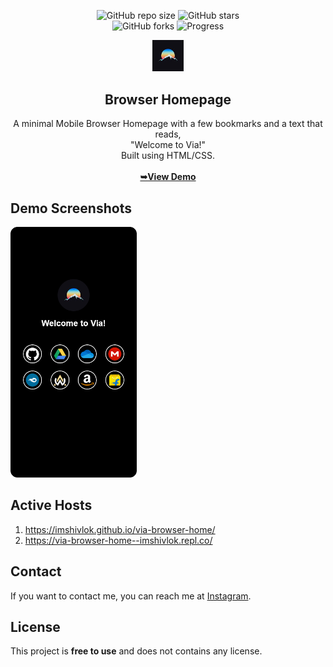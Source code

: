 <div align="center">
 
  ![GitHub repo size](https://img.shields.io/github/repo-size/imshivlok/via-browser-home)
  ![GitHub stars](https://img.shields.io/github/stars/imshivlok/via-browser-home?style=social)<br>
  ![GitHub forks](https://img.shields.io/github/forks/imshivlok/via-browser-home?style=social)
  ![Progress](https://img.shields.io/badge/complete-50C878)<br>
  
  <img src="/images/logo.jpg" alt="logo" title="logo" width="10%">

 <h2>Browser Homepage</h2>
  A minimal Mobile Browser Homepage with a few bookmarks and a text that reads,<br> "Welcome to Via!"<br>Built using HTML/CSS.<br><br>
<a href="https://imshivlok.github.io/via-browser-home/" align="center"><strong>➥View Demo</strong></a><br>
</div>

<h2>Demo Screenshots</h2>
  
  <img src="/images/screenshot.png" alt="screenshot" title="screenshot" width="40%">

<h2>Active Hosts</h2>

1. https://imshivlok.github.io/via-browser-home/<br>
2. https://via-browser-home--imshivlok.repl.co/
<h2>Contact</h2>
If you want to contact me, you can reach me at <a href="https://www.instagram.com/imshivlok">Instagram</a>.

<h2>License</h2>
This project is <strong>free to use</strong> and does not contains any license.<br><br>

